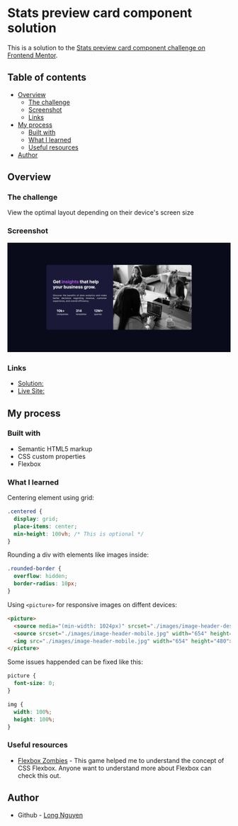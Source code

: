 # Stats preview card component solution

This is a solution to the [Stats preview card component challenge on Frontend Mentor](https://www.frontendmentor.io/challenges/stats-preview-card-component-8JqbgoU62).

## Table of contents

- [Overview](#overview)
  - [The challenge](#the-challenge)
  - [Screenshot](#screenshot)
  - [Links](#links)
- [My process](#my-process)
  - [Built with](#built-with)
  - [What I learned](#what-i-learned)
  - [Useful resources](#useful-resources)
- [Author](#author)

## Overview

### The challenge

View the optimal layout depending on their device's screen size

### Screenshot

![](./screenshot.png)

### Links

- [Solution:](https://github.com/minhlong149/stats-preview-card-component/)
- [Live Site: ](https://minhlong149.github.io/stats-preview-card-component/)

## My process

### Built with

- Semantic HTML5 markup
- CSS custom properties
- Flexbox

### What I learned

Centering element using grid:

```css
.centered {
  display: grid;
  place-items: center;
  min-height: 100vh; /* This is optional */
}
```

Rounding a div with elements like images inside:

```css
.rounded-border {
  overflow: hidden;
  border-radius: 10px;
}
```

Using `<picture>` for responsive images on diffent devices:

```html
<picture>
  <source media="(min-width: 1024px)" srcset="./images/image-header-desktop.jpg" width="540px" height="446">
  <source srcset="./images/image-header-mobile.jpg" width="654" height="480">
  <img src="./images/image-header-mobile.jpg" width="654" height="480">
</picture>
```

Some issues happended can be fixed like this:

```css
picture {
  font-size: 0;
}
```
```css
img {
  width: 100%;
  height: 100%;
}
```

### Useful resources

- [Flexbox Zombies](https://geddski.teachable.com/p/flexbox-zombies) - This game helped me to understand the concept of CSS Flexbox. Anyone want to understand more about Flexbox can check this out.

## Author

- Github - [Long Nguyen](https://github.com/minhlong149)
